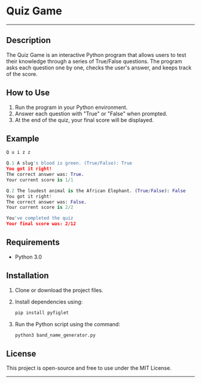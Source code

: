 # Quiz Game

---

## Description
The Quiz Game is an interactive Python program that allows users to test their knowledge through a series of True/False questions. The program asks each question one by one, checks the user's answer, and keeps track of the score.

## How to Use
1. Run the program in your Python environment.
2. Answer each question with "True" or "False" when prompted.
3. At the end of the quiz, your final score will be displayed.


## Example
```python
Q u i z z

Q.1 A slug's blood is green. (True/False): True
You got it right!
The correct answer was: True.
Your current score is 1/1

Q.2 The loudest animal is the African Elephant. (True/False): False
You got it right!
The correct answer was: False.
Your current score is 2/2

You've completed the quiz
Your final score was: 2/12

```

## Requirements
- Python 3.0

## Installation
1. Clone or download the project files.
2. Install dependencies using: 

   ```bash
   pip install pyfiglet
   ```
3. Run the Python script using the command: 
   ```bash
   python3 band_name_generator.py
   ```

## License
This project is open-source and free to use under the MIT License.

---